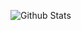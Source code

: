 ![Github Stats](https://github-readme-stats.vercel.app/api?username=biud436&theme=algolia&show_icons=true)